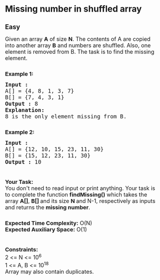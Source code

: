 # Missing number in shuffled array
## Easy
<div class="problems_problem_content__Xm_eO"><p><span style="font-size:18px">Given an array <strong>A</strong> of size <strong>N</strong>. The contents of A are copied into another array <strong>B</strong> and numbers are shuffled. Also, one element is removed from B. The task is to find the missing element.</span></p>

<div>&nbsp;</div>

<div><span style="font-size:18px"><strong>Example 1:</strong></span></div>

<pre><span style="font-size:18px"><strong>Input :</strong> 
A[] = {4, 8, 1, 3, 7}
B[] = {7, 4, 3, 1}
<strong>Output :</strong> 8
</span><strong><span style="font-size:18px">Explanation:
</span></strong><span style="font-size:18px">8 is the only element missing from B.</span>
</pre>

<div>&nbsp;</div>

<div><span style="font-size:18px"><strong>Example 2:</strong></span></div>

<pre><span style="font-size:18px"><strong>Input :</strong> 
A[] = {12, 10, 15, 23, 11, 30}
B[] = {15, 12, 23, 11, 30}
<strong>Output :</strong> 10</span></pre>

<p>&nbsp;</p>

<p><span style="font-size:18px"><strong>Your Task:&nbsp;&nbsp;</strong><br>
You don't need to read input or print anything. Your task is to complete the function <strong>findMissing()</strong>&nbsp;which takes the array <strong>A[]</strong>, <strong>B[] </strong>and its size <strong>N </strong>and N-1, respectively as inputs and returns the<strong> missing number</strong>.</span></p>

<p><br>
<span style="font-size:18px"><strong>Expected Time Complexity:</strong> O(N)<br>
<strong>Expected Auxiliary Space:</strong> O(1)</span></p>

<p>&nbsp;</p>

<p><span style="font-size:18px"><strong>Constraints:</strong><br>
2 &lt;= N &lt;= 10<sup>6</sup><br>
1 &lt;= A, B &lt;= 10<sup>18</sup><br>
Array may also contain duplicates.</span></p>

<p>&nbsp;</p>

<p>&nbsp;</p>

<p>&nbsp;</p>

<p>&nbsp;</p>

<p>&nbsp;</p>
</div>